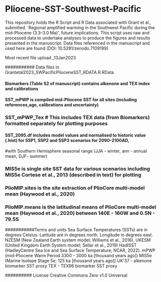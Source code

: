# Pliocene-SST-Southwest-Pacific
This repository holds the R Script and R Data associated with  Grant et al., submitted. 'Regional amplified warming in the Southwest Pacific during the mid-Pliocene (3.3–3.0 Ma)', future implications.  This script uses raw and processed data to undertake analyses to produce the figures and results presented in the manuscript. Data files referenced in the manuscript and used here are found (DOI: 10.5281/zenodo.7109199)

Most recent file upload _13Jan2023

########### Data files in Grantetal2023_SWPacificPlioceneSST_RDATA.R.RData

#### Biomarkers (Table S2 of manuscript) contains alkenone and TEX index and calibrations

#### SST_mPWP is compiled mid-Pliocene SST for all sites (including references,age, calibrations and uncertainty)
### SST_mPWP_Tex # This includes TEX data (from Biomarkers) formatted separately for plotting purposes 

#### SST_2095.df includes model values and normalised to historic value (.hist) for SSP1, SSP2 and SSP3 scenarios for 2090-2100AD,
#with Southern Hemisphere seasonal range (JJA - winter, ann - annual mean, DJF- summer)

### MIS5e is single site SST data for various scenarios including MIS5e Cortese et al., 2013 (described in text) for plotting 


### PlioMIP.sites is the site extraction of PlioCore multi-model mean (Haywood et al., 2020)
### PlioMIP.means is the latitudinal means of PlioCore multi-model mean (Haywood et al., 2020) between 140E - 160W and 0.5N - 79.5S

###########Terms and units
Sea Surface Temperatures (SSTs) are in degrees Celsius. 
 Latitude are in degrees north. Longitude in degrees east.
 NZESM (New Zealand Earth system model; Williams et al., 2016), UKESM (United Kingdom Earth System model; Sellar et al., 2019)
 HadISST (HadleyCentre Sea Ice and Sea Surface Temperature; NCAR, 2022).
mPWP (mid-Pliocene Warm Period 3300 - 3000 ka [thousand years ago])
MIS5e (Marine Isotope Stage 5e; 125 ka [thousand years ago])
UK'37 - alkenone biomarker SST proxy 
TEX - TEX86 biomarker SST proxy

########## License 
Creative Commons Zero v1.0 Universal



